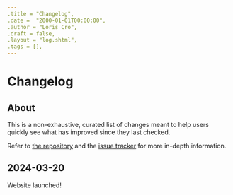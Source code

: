 ```yaml
---
.title = "Changelog",
.date =  "2000-01-01T00:00:00",
.author = "Loris Cro",
.draft = false,
.layout = "log.shtml",
.tags = [],
---
```

# Changelog 
## About
This is a non-exhaustive, curated list of changes meant to help users quickly see what has improved since they last checked.

Refer to [the repository](https://github.com/kristoff-it/ziggy) and the [issue tracker](https://github.com/kristoff-it/ziggy/issues) for more in-depth information.


## 2024-03-20
Website launched!
